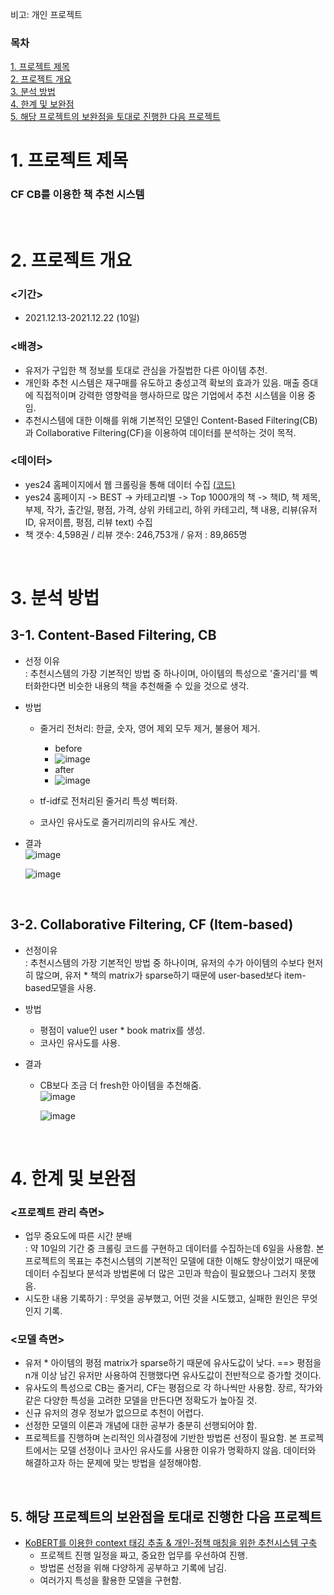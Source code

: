 비고: 개인 프로젝트
</br>

### 목차

[1. 프로젝트 제목](#1-프로젝트-제목)</br>
[2. 프로젝트 개요](#2-프로젝트-개요)</br>
[3. 분석 방법](#3-분석-방법)</br>
[4. 한계 및 보완점](#4-한계-및-보완점)</br>
[5. 해당 프로젝트의 보완점을 토대로 진행한 다음 프로젝트](#5-해당-프로젝트의-보완점을-토대로-진행한-다음-프로젝트)


# 1. 프로젝트 제목
### CF CB를 이용한 책 추천 시스템

</br>

# 2. 프로젝트 개요

### <기간>
- 2021.12.13-2021.12.22 (10일)

### <배경>
- 유저가 구입한 책 정보를 토대로 관심을 가질법한 다른 아이템 추천.
- 개인화 추천 시스템은 재구매를 유도하고 충성고객 확보의 효과가 있음. 매출 증대에 직접적이며 강력한 영향력을 행사하므로 많은 기업에서 추천 시스템을 이용 중임.
- 추천시스템에 대한 이해를 위해 기본적인 모델인 Content-Based Filtering(CB) 과 Collaborative Filtering(CF)을 이용하여 데이터를 분석하는 것이 목적.

### <데이터>
- yes24 홈페이지에서 웹 크롤링을 통해 데이터 수집 [(코드)](https://github.com/jiho-kang/RecSys_yes24_CB_CF/tree/main/crawling_code)
- yes24 홈페이지 -> BEST -> 카테고리별 -> Top 1000개의 책 -> 책ID, 책 제목, 부제, 작가, 출간일, 평점, 가격, 상위 카테고리, 하위 카테고리, 책 내용, 리뷰(유저ID, 유저이름, 평점, 리뷰 text) 수집
- 책 갯수: 4,598권 / 리뷰 갯수: 246,753개 / 유저 : 89,865명

</br>

# 3. 분석 방법
## 3-1. Content-Based Filtering, CB
- 선정 이유</br>
: 추천시스템의 가장 기본적인 방법 중 하나이며, 아이템의 특성으로 '줄거리'를 벡터화한다면 비슷한 내용의 책을 추천해줄 수 있을 것으로 생각.

- 방법</br>
  - 줄거리 전처리: 한글, 숫자, 영어 제외 모두 제거, 불용어 제거.
    - before
    - ![image](https://user-images.githubusercontent.com/43432539/154486276-55261b8d-6fac-44bf-bdc8-8dc4397fd132.png)
    - after
    - ![image](https://user-images.githubusercontent.com/43432539/154486406-9a3319a3-0868-4439-abbe-13857f1accc9.png)

  - tf-idf로 전처리된 줄거리 특성 벡터화.
  - 코사인 유사도로 줄거리끼리의 유사도 계산.

- 결과</br>
  ![image](https://user-images.githubusercontent.com/43432539/154487777-95e0032d-70ea-4d4d-bbc1-fc668f628c71.png)
  </br>
  
  ![image](https://user-images.githubusercontent.com/43432539/154486847-c29cf5af-db54-4aa1-a529-34dce55abdc3.png)

</br>

## 3-2. Collaborative Filtering, CF (Item-based)
- 선정이유</br>
: 추천시스템의 가장 기본적인 방법 중 하나이며, 유저의 수가 아이템의 수보다 현저히 많으며, 유저 * 책의 matrix가 sparse하기 때문에 user-based보다 item-based모델을 사용.

- 방법</br>
  - 평점이 value인 user * book matrix를 생성.
  - 코사인 유사도를 사용.

- 결과</br>
  - CB보다 조금 더 fresh한 아이템을 추천해줌.</br>
  ![image](https://user-images.githubusercontent.com/43432539/154487834-c05aec82-cf7d-4082-8d2c-3e241a68ce4f.png)

    ![image](https://user-images.githubusercontent.com/43432539/154487871-ac227c2d-76f1-4f2f-9270-fe690e76146b.png)

</br>

# 4. 한계 및 보완점
### <프로젝트 관리 측면>
- 업무 중요도에 따른 시간 분배</br>
  : 약 10일의 기간 중 크롤링 코드를 구현하고 데이터를 수집하는데 6일을 사용함. 본 프로젝트의 목표는 추천시스템의 기본적인 모델에 대한 이해도 향상이었기 때문에 데이터 수집보다 분석과 방법론에 더 많은 고민과 학습이 필요했으나 그러지 못했음.
- 시도한 내용 기록하기
  : 무엇을 공부했고,  어떤 것을 시도했고, 실패한 원인은 무엇인지 기록.

### <모델 측면>
- 유저 * 아이템의 평점 matrix가 sparse하기 때문에 유사도값이 낮다. ==> 평점을 n개 이상 남긴 유저만 사용하여 진행했다면 유사도값이 전반적으로 증가할 것이다.
- 유사도의 특성으로 CB는 줄거리, CF는 평점으로 각 하나씩만 사용함. 장르, 작가와 같은 다양한 특성을 고려한 모델을 만든다면 정확도가 높아질 것.
- 신규 유저의 경우 정보가 없으므로 추천이 어렵다.
- 선정한 모델의 이론과 개념에 대한 공부가 충분히 선행되어야 함.
- 프로젝트를 진행하며 논리적인 의사결정에 기반한 방법론 선정이 필요함. 본 프로젝트에서는 모델 선정이나 코사인 유사도를 사용한 이유가 명확하지 않음. 데이터와 해결하고자 하는 문제에 맞는 방법을 설정해야함.

</br>

## 5. 해당 프로젝트의 보완점을 토대로 진행한 다음 프로젝트
- [KoBERT를 이용한 context 태깅 추출 & 개인-정책 매칭을 위한 추천시스템 구축](https://github.com/jiho-kang/NLP_RecSys_Project)
  - 프로젝트 진행 일정을 짜고, 중요한 업무를 우선하여 진행.
  - 방법론 선정을 위해 다양하게 공부하고 기록에 남김.
  - 여러가지 특성을 활용한 모델을 구현함.
